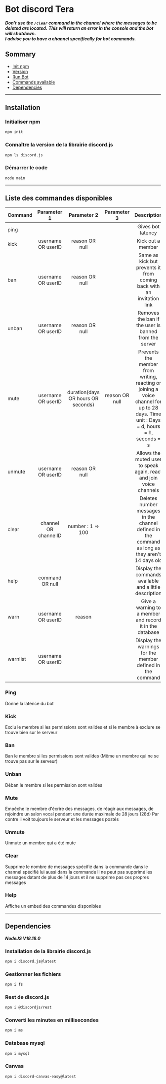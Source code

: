 # Bot discord Tera

***Don't use the `/clear` command in the channel where the messages to be deleted are located.***
***This will return an error in the console and the bot will shutdown.***  
***I advise you to have a channel specifically for bot commands.***

## Sommary
- [Init npm](https://github.com/lybe-source/etar/tree/main#initialiser-npm)
- [Version](https://github.com/lybe-source/etar/tree/main#conna%C3%AEtre-la-version-de-la-librairie-discordjs)
- [Run Bot](https://github.com/lybe-source/etar/tree/main#d%C3%A9marrer-le-code)
- [Commands available](https://github.com/lybe-source/etar/tree/main#liste-des-commandes-disponibles)
- [Dependencies](https://github.com/lybe-source/etar/tree/main#dependencies)

---

## Installation

### Initialiser npm

```bash
npm init
```

### Connaître la version de la librairie discord.js

```bash
npm ls discord.js
```

### Démarrer le code

```bash
node main
```

---

## Liste des commandes disponibles

| Command  | Parameter 1          | Parameter 2          | Parameter 3    | Description                                                                                      |
|:---------|:--------------------:|:--------------------:|:--------------:|:------------------------------------------------------------------------------------------------:|
| ping     |                      |                      |                | Gives bot latency                                                                                |
| kick     | username OR userID   | reason OR null       |                | Kick out a member                                                                                |
| ban      | username OR userID   | reason OR null       |                | Same as kick but prevents it from coming back with an invitation link                            |
| unban    | username OR userID   | reason OR null       |                | Removes the ban if the user is banned from the server                                            |
| mute     | username OR userID   | duration(days OR hours OR seconds) | reason OR null | Prevents the member from writing, reacting or joining a voice channel for up to 28 days. Time unit : Days = d, hours = h, seconds = s |
| unmute   | username OR userID   | reason OR null       |                | Allows the muted user to speak again, react and join voice channels                              |
| clear    | channel OR channelID | number : 1 => 100    |                | Deletes number messages in the channel defined in the command as long as they aren't 14 days old |
| help     | command OR null      |                      |                | Display the commands available and a little description                                          |
| warn     | username OR userID   | reason               |                | Give a warning to a member and record it in the database                                         |
| warnlist | username OR userID   |                      |                | Display the warnings for the member defined in the command                                       |

### Ping
Donne la latence du bot

### Kick
Exclu le membre si les permissions sont valides et si le membre à exclure se trouve bien sur le serveur

### Ban
Ban le membre si les permissions sont valides (Même un membre qui ne se trouve pas sur le serveur)

### Unban
Déban le membre si les permission sont valides

### Mute
Empêche le membre d'écrire des messages, de réagir aux messages, de rejoindre un salon vocal pendant une durée maximale de 28 jours (28d)
Par contre il voit toujours le serveur et les messages postés

### Unmute
Unmute un membre qui a été mute

### Clear
Supprime le nombre de messages spécifié dans la commande dans le channel spécifié lui aussi dans la commande
Il ne peut pas supprimé les messages datant de plus de 14 jours et il ne supprime pas ces propres messages

### Help
Affiche un embed des commandes disponibles

---

## Dependencies

***NodeJS V18.18.0***

### Installation de la librairie discord.js

```bash
npm i discord.js@latest
```

### Gestionner les fichiers

```bash
npm i fs
```

### Rest de discord.js

```bash
npm i @discordjs/rest
```

### Converti les minutes en millisecondes

```bash
npm i ms
```

### Database mysql

```bash
npm i mysql
```

### Canvas

```bash
npm i discord-canvas-easy@latest
```